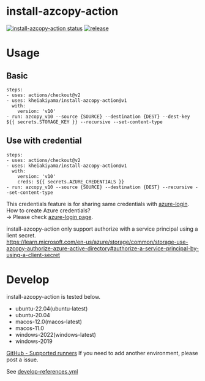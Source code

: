 # install-azcopy-action

<a href="https://github.com/kheiakiyama/install-azcopy-action/actions"><img alt="install-azcopy-action status" src="https://github.com/kheiakiyama/install-azcopy-action/actions/workflows/test.yml/badge.svg"></a>
<a href="https://img.shields.io/github/v/release/kheiakiyama/install-azcopy-action"><img alt="release" src="https://img.shields.io/github/v/release/kheiakiyama/install-azcopy-action"></a>

# Usage

## Basic
```
steps:
- uses: actions/checkout@v2
- uses: kheiakiyama/install-azcopy-action@v1
  with:
    version: 'v10'
- run: azcopy_v10 --source {SOURCE} --destination {DEST} --dest-key ${{ secrets.STORAGE_KEY }} --recursive --set-content-type
```

## Use with credential
```
steps:
- uses: actions/checkout@v2
- uses: kheiakiyama/install-azcopy-action@v1
  with:
    version: 'v10'
    creds: ${{ secrets.AZURE_CREDENTIALS }}
- run: azcopy_v10 --source {SOURCE} --destination {DEST} --recursive --set-content-type
```

This credentials feature is for sharing same credentials with [azure-login](https://github.com/marketplace/actions/azure-login).  
How to create Azure credentials?  
-> Please check [azure-login page](https://github.com/marketplace/actions/azure-login#configure-azure-credentials).

install-azcopy-action only support authorize with a service principal using a lient secret.  
https://learn.microsoft.com/en-us/azure/storage/common/storage-use-azcopy-authorize-azure-active-directory#authorize-a-service-principal-by-using-a-client-secret

# Develop

install-azcopy-action is tested below.
- ubuntu-22.04(ubuntu-latest)
- ubuntu-20.04
- macos-12.0(macos-latest)
- macos-11.0
- windows-2022(windows-latest)
- windows-2019

[GitHub - Supported runners](https://docs.github.com/en/free-pro-team@latest/actions/reference/specifications-for-github-hosted-runners#supported-runners-and-hardware-resources)
If you need to add another environment, please post a issue.

See [develop-references.yml](develop-references.yml)
